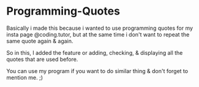 # Programming-Quotes

Basically i made this because i wanted to use programming quotes for my insta page @coding.tutor, but at the same time i don't want to repeat the same quote again & again.

So in this, I added the feature or adding, checking, & displaying all the quotes that are used before.

You can use my program if you want to do similar thing & don't forget to mention me. ;)
